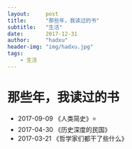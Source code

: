 ```yaml
---
layout:     post
title:      "那些年，我读过的书"
subtitle:   "生活"
date:       2017-12-31
author:     "hadxu"
header-img: "img/hadxu.jpg"
tags:
    - 生活
---
```



# 那些年，我读过的书

* 2017-09-09 《人类简史》:star:
* 2017-04-30 《历史深度的民国》 
* 2017-03-21 《哲学家们都干了些什么》
